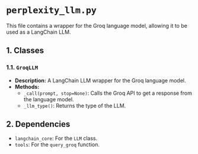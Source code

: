 
# `perplexity_llm.py`

This file contains a wrapper for the Groq language model, allowing it to be used as a LangChain LLM.

## 1. Classes

### 1.1. `GroqLLM`

- **Description:** A LangChain LLM wrapper for the Groq language model.
- **Methods:**
    - `_call(prompt, stop=None)`: Calls the Groq API to get a response from the language model.
    - `_llm_type()`: Returns the type of the LLM.

## 2. Dependencies

- `langchain_core`: For the `LLM` class.
- `tools`: For the `query_groq` function.
